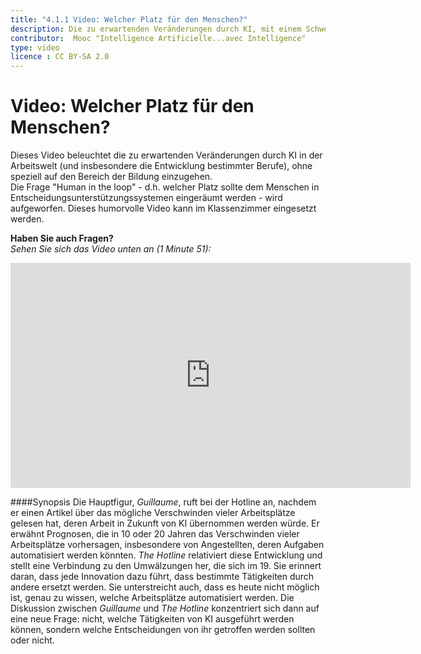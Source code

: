 ```yaml
---
title: "4.1.1 Video: Welcher Platz für den Menschen?"
description: Die zu erwartenden Veränderungen durch KI, mit einem Schwerpunkt auf der Entwicklung des Arbeitsmarktes
contributor:  Mooc "Intelligence Artificielle...avec Intelligence"
type: video
licence : CC BY-SA 2.0
---
```

# Video: Welcher Platz für den Menschen?

Dieses Video beleuchtet die zu erwartenden Veränderungen durch KI in der Arbeitswelt (und insbesondere die Entwicklung bestimmter Berufe), ohne speziell auf den Bereich der Bildung einzugehen.  
Die Frage "Human in the loop" - d.h. welcher Platz sollte dem Menschen in Entscheidungsunterstützungssystemen eingeräumt werden - wird aufgeworfen.
Dieses humorvolle Video kann im Klassenzimmer eingesetzt werden.  

**Haben Sie auch Fragen?**  
_Sehen Sie sich das Video unten an (1 Minute 51):_

<center><iframe width="640" height="360" src="https://www.youtube.com/embed/CpS2_IsY2EI?rel=0&showinfo=0&cc_load_policy=1&hl=en&modestbranding=1" frameborder="0" allowfullscreen></iframe></center>

####Synopsis
Die Hauptfigur, _Guillaume_, ruft bei der Hotline an, nachdem er einen Artikel über das mögliche Verschwinden vieler Arbeitsplätze gelesen hat, deren Arbeit in Zukunft von KI übernommen werden würde. Er erwähnt Prognosen, die in 10 oder 20 Jahren das Verschwinden vieler Arbeitsplätze vorhersagen, insbesondere von Angestellten, deren Aufgaben automatisiert werden könnten. _The Hotline_ relativiert diese Entwicklung und stellt eine Verbindung zu den Umwälzungen her, die sich im 19. Sie erinnert daran, dass jede Innovation dazu führt, dass bestimmte Tätigkeiten durch andere ersetzt werden. Sie unterstreicht auch, dass es heute nicht möglich ist, genau zu wissen, welche Arbeitsplätze automatisiert werden.
Die Diskussion zwischen _Guillaume_ und _The Hotline_ konzentriert sich dann auf eine neue Frage: nicht, welche Tätigkeiten von KI ausgeführt werden können, sondern welche Entscheidungen von ihr getroffen werden sollten oder nicht.

